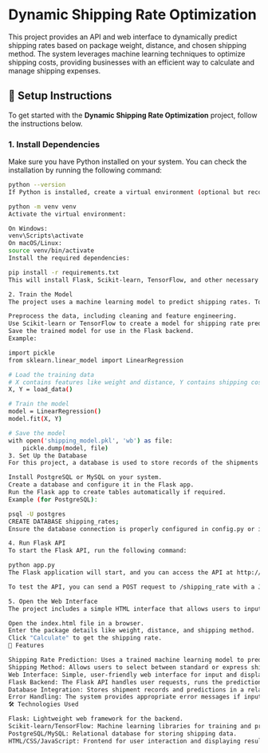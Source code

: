 # Dynamic Shipping Rate Optimization

This project provides an API and web interface to dynamically predict shipping rates based on package weight, distance, and chosen shipping method. The system leverages machine learning techniques to optimize shipping costs, providing businesses with an efficient way to calculate and manage shipping expenses.

## 🔧 Setup Instructions

To get started with the **Dynamic Shipping Rate Optimization** project, follow the instructions below.

### 1. Install Dependencies
Make sure you have Python installed on your system. You can check the installation by running the following command:
```bash
python --version
If Python is installed, create a virtual environment (optional but recommended):

python -m venv venv
Activate the virtual environment:

On Windows:
venv\Scripts\activate
On macOS/Linux:
source venv/bin/activate
Install the required dependencies:

pip install -r requirements.txt
This will install Flask, Scikit-learn, TensorFlow, and other necessary libraries for the project.

2. Train the Model
The project uses a machine learning model to predict shipping rates. To train the model, make sure to have the required dataset available. You can use a dataset with historical shipping data (package weight, distance, shipping cost). Follow these steps to train the model:

Preprocess the data, including cleaning and feature engineering.
Use Scikit-learn or TensorFlow to create a model for shipping rate prediction.
Save the trained model for use in the Flask backend.
Example:

import pickle
from sklearn.linear_model import LinearRegression

# Load the training data
# X contains features like weight and distance, Y contains shipping costs
X, Y = load_data()

# Train the model
model = LinearRegression()
model.fit(X, Y)

# Save the model
with open('shipping_model.pkl', 'wb') as file:
    pickle.dump(model, file)
3. Set Up the Database
For this project, a database is used to store records of the shipments and their calculated shipping rates. Follow these steps to set up the database:

Install PostgreSQL or MySQL on your system.
Create a database and configure it in the Flask app.
Run the Flask app to create tables automatically if required.
Example (for PostgreSQL):

psql -U postgres
CREATE DATABASE shipping_rates;
Ensure the database connection is properly configured in config.py or in the Flask app settings.

4. Run Flask API
To start the Flask API, run the following command:

python app.py
The Flask application will start, and you can access the API at http://127.0.0.1:5000/.

To test the API, you can send a POST request to /shipping_rate with a JSON payload containing weight, distance, and shipping_method values.

5. Open the Web Interface
The project includes a simple HTML interface that allows users to input package information and see the predicted shipping rate.

Open the index.html file in a browser.
Enter the package details like weight, distance, and shipping method.
Click "Calculate" to get the shipping rate.
📌 Features

Shipping Rate Prediction: Uses a trained machine learning model to predict shipping rates based on package weight and distance.
Shipping Method: Allows users to select between standard or express shipping methods.
Web Interface: Simple, user-friendly web interface for input and displaying results.
Flask Backend: The Flask API handles user requests, runs the prediction model, and returns the shipping cost.
Database Integration: Stores shipment records and predictions in a relational database (PostgreSQL/MySQL).
Error Handling: The system provides appropriate error messages if input data is missing or incorrect.
🛠️ Technologies Used

Flask: Lightweight web framework for the backend.
Scikit-learn/TensorFlow: Machine learning libraries for training and prediction.
PostgreSQL/MySQL: Relational database for storing shipping data.
HTML/CSS/JavaScript: Frontend for user interaction and displaying results.
